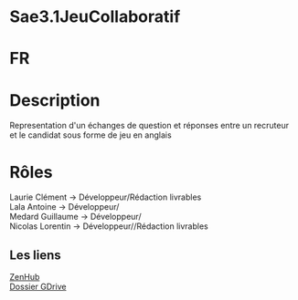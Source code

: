# Sae3.1JeuCollaboratif
# FR
# Description
Representation d'un échanges de question et réponses entre un recruteur et le candidat sous forme de jeu en anglais
# Rôles
Laurie Clément -> Développeur/Rédaction livrables <br/>
Lala Antoine ->  Développeur/ <br/>
Medard Guillaume ->  Développeur/ <br/>
Nicolas Lorentin ->  Développeur//Rédaction livrables <br/>
## Les liens
[ZenHub](https://github.com/shindhha/Sae3.1JeuCollaboratif#workspaces/sae31jeucollaboratif-63492dddd75581793e7a1a52/board)<br/>
[Dossier GDrive](https://drive.google.com/drive/u/0/folders/1nrI8UrISSwA__PHS3U2pQChvAAbq7WW9)
